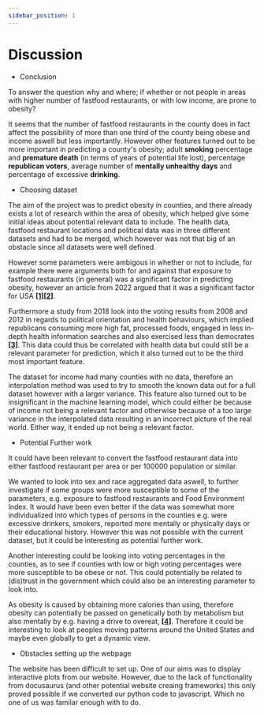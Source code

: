 ```yaml
---
sidebar_position: 1
---
```


# Discussion

* Conclusion 

To answer the question why and where; if whether or not people in areas with higher number of fastfood restaurants, or with low income, are prone to obesity? 

It seems that the number of fastfood restaurants in the county does in fact affect the possibility of more than one third of the county being obese and income aswell but less importantly. However other features turned out to be more important in predicting a county's obesity; adult **smoking** percentage and **premature death** (in terms of years of potential life lost), percentage **republican voters**, average number of **mentally unhealthy days** and percentage of excessive **drinking**. 



* Choosing dataset 

The aim of the project was to predict obesity in counties, and there already exists a lot of research within the area of obesity, which helped give some initial ideas about potential relevant data to include. The health data, fastfood restaurant locations and political data was in three different datasets and had to be merged, which however was not that big of an obstacle since all datasets were well defined. 

However some parameters were ambigous in whether or not to include, for example there were arguments both for and against that exposure to fastfood restaurants (in general) was a significant factor in predicting obesity, however an article from 2022 argued that it was a significant factor for USA **[[1]](https://nutritionj.biomedcentral.com/articles/10.1186/s12937-021-00713-5)[[2]](https://www.nature.com/articles/s41467-021-27522-y)**. 

Furthermore a study from 2018 look into the voting results from 2008 and 2012 in regards to political orientation and health behaviours, which implied republicans consuming more high fat, processed foods, engaged in less in-depth health information searches and also exercised less than democrates **[[3]](https://pubmed.ncbi.nlm.nih.gov/29940293/)**. This data could thus be correlated with health data but could still be a relevant parameter for prediction, which it also turned out to be the third most important feature. 

The dataset for income had many counties with no data, therefore an interpolation method was used to try to smooth the known data out for a full dataset however with a larger variance. This feature also turned out to be insignificant in the machine learning model, which could either be because of income not being a relevant factor and otherwise because of a too large variance in the interpolated data resulting in an incorrect picture of the real world. Either way, it ended up not being a relevant factor. 

* Potential Further work 

It could have been relevant to convert the fastfood restaurant data into either fastfood restaurant per area or per 100000 population or similar. 

We wanted to look into sex and race aggregated data aswell, to further investigate if some groups were more susceptible to some of the parameters, e.g. exposure to fastfood restaurants and Food Environment Index. It would have been even better if the data was somewhat more individualized into which types of persons in the counties  e.g. were excessive drinkers, smokers, reported more mentally or physically days or their educational history. However this was not possible with the current dataset, but it could be interesting as potential further work. 

Another interesting could be looking into voting percentages in the counties, as to see if counties with low or high voting percentages were more susceptible to be obese or not. This could potentially be related to (dis)trust in the government which could also be an interesting parameter to look into. 

As obesity is caused by obtaining more calories than using, therefore obesity can potentially be passed on genetically both by metabolism but also mentally by e.g. having a drive to overeat, **[[4]](https://www.cdc.gov/genomics/resources/diseases/obesity/index.htm)**. Therefore it could be interesting to look at peoples moving patterns around the United States and maybe even globally to get a dynamic view.


* Obstacles setting up the webpage

The website has been difficult to set up. One of our aims was to display interactive plots from our website. However, due to the lack of functionality from docusaurus (and other potential website creaing frameworks) this only proved possible if we converted our python code to javascript. Which no one of us was familar enough with to do. 
